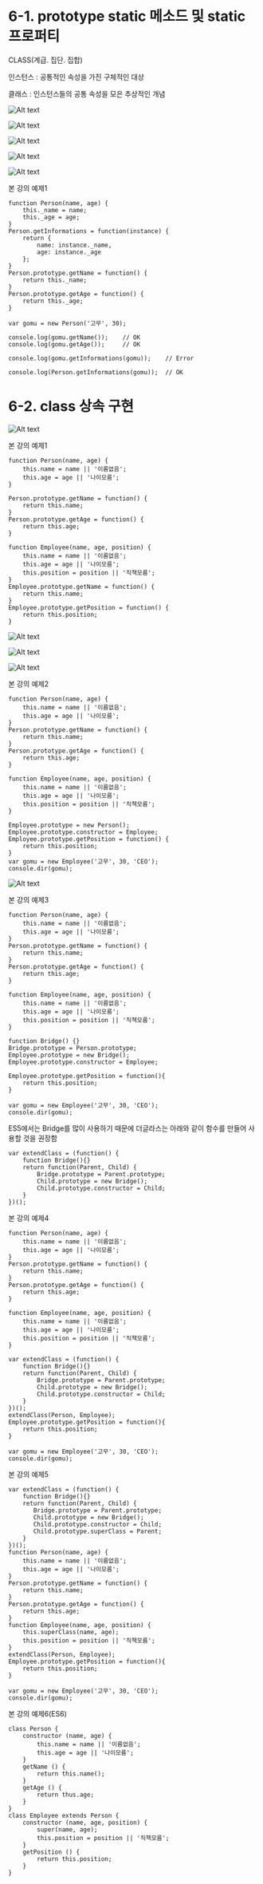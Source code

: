 # 6-1. prototype static 메소드 및 static 프로퍼티

CLASS(계급. 집단. 집합)

인스턴스 : 공통적인 속성을 가진 구체적인 대상

클래스 : 인스턴스들의 공통 속성을 모은 추상적인 개념

![Alt text](class1.png)

![Alt text](class2.png)

![Alt text](class3.png)

![Alt text](class4.png)

![Alt text](class5.png)

본 강의 예제1

    function Person(name, age) {
        this._name = name;
        this._age = age;
    }
    Person.getInformations = function(instance) {
        return {
            name: instance._name,
            age: instance._age
        };
    }
    Person.prototype.getName = function() {
        return this._name;
    }
    Person.prototype.getAge = function() {
        return this._age;
    }
    
    var gomu = new Person('고무', 30);
    
    console.log(gomu.getName());    // OK
    console.log(gomu.getAge());     // OK
    
    console.log(gomu.getInformations(gomu));    // Error
    
    console.log(Person.getInformations(gomu));  // OK
    
# 6-2. class 상속 구현

![Alt text](class6.png)

본 강의 예제1

    function Person(name, age) {
        this.name = name || '이름없음';
        this.age = age || '나이모름';
    }
    
    Person.prototype.getName = function() {
        return this.name;
    }
    Person.prototype.getAge = function() {
        return this.age;
    }
    
    function Employee(name, age, position) {
        this.name = name || '이름없음';
        this.age = age || '나이모름';
        this.position = position || '직책모름';
    }
    Employee.prototype.getName = function() {
        return this.name;
    }
    Employee.prototype.getPosition = function() {
        return this.position;
    }
    
![Alt text](class7.png)

![Alt text](class8.png)

![Alt text](class9.png)

본 강의 예제2

    function Person(name, age) {
        this.name = name || '이름없음';
        this.age = age || '나이모름';
    }
    Person.prototype.getName = function() {
        return this.name;
    }
    Person.prototype.getAge = function() {
        return this.age;
    }
    
    function Employee(name, age, position) {
        this.name = name || '이름없음';
        this.age = age || '나이모름';
        this.position = position || '직책모름';
    }
    
    Employee.prototype = new Person();
    Employee.prototype.constructor = Employee;
    Employee.prototype.getPosition = function() {
        return this.position;
    }
    var gomu = new Employee('고무', 30, 'CEO');
    console.dir(gomu);
    
![Alt text](class10.png)

본 강의 예제3

    function Person(name, age) {
        this.name = name || '이름없음';
        this.age = age || '나이모름';
    }
    Person.prototype.getName = function() {
        return this.name;
    }
    Person.prototype.getAge = function() {
        return this.age;
    }
    
    function Employee(name, age, position) {
        this.name = name || '이름없음';
        this.age = age || '나이모름';
        this.position = position || '직책모름';
    }
    
    function Bridge() {}
    Bridge.prototype = Person.prototype;
    Employee.prototype = new Bridge();
    Employee.prototype.constructor = Employee;
    
    Employee.prototype.getPosition = function(){
        return this.position;
    }
    
    var gomu = new Employee('고무', 30, 'CEO');
    console.dir(gomu);
    
ES5에서는 Bridge를 많이 사용하기 때문에 더글라스는 아래와 같이 함수를 만들어 사용할 것을 권장함

    var extendClass = (function() {
        function Bridge(){}
        return function(Parent, Child) {
            Bridge.prototype = Parent.prototype;
            Child.prototype = new Bridge();
            Child.prototype.constructor = Child;
        }
    })();
    
본 강의 예제4

    function Person(name, age) {
        this.name = name || '이름없음';
        this.age = age || '나이모름';
    }
    Person.prototype.getName = function() {
        return this.name;
    }
    Person.prototype.getAge = function() {
        return this.age;
    }
    
    function Employee(name, age, position) {
        this.name = name || '이름없음';
        this.age = age || '나이모름';
        this.position = position || '직책모름';
    }
    
    var extendClass = (function() {
        function Bridge(){}
        return function(Parent, Child) {
            Bridge.prototype = Parent.prototype;
            Child.prototype = new Bridge();
            Child.prototype.constructor = Child;
        }
    })();
    extendClass(Person, Employee);
    Employee.prototype.getPosition = function(){
        return this.position;
    }
    
    var gomu = new Employee('고무', 30, 'CEO');
    console.dir(gomu);
    
본 강의 예제5

    var extendClass = (function() {
        function Bridge(){}
        return function(Parent, Child) {
           Bridge.prototype = Parent.prototype;
           Child.prototype = new Bridge();
           Child.prototype.constructor = Child;
           Child.prototype.superClass = Parent;
        }
    })();
    function Person(name, age) {
        this.name = name || '이름없음';
        this.age = age || '나이모름';
    }
    Person.prototype.getName = function() {
        return this.name;
    }
    Person.prototype.getAge = function() {
        return this.age;
    }
    function Employee(name, age, position) {
        this.superClass(name, age);
        this.position = position || '직책모름';
    }
    extendClass(Person, Employee);
    Employee.prototype.getPosition = function(){
        return this.position;
    }
    
    var gomu = new Employee('고무', 30, 'CEO');
    console.dir(gomu);
    
본 강의 예제6(ES6)

    class Person {
        constructor (name, age) {
            this.name = name || '이름없음';
            this.age = age || '나이모름';
        }
        getName () {
            return this.name();
        }
        getAge () {
            return thus.age;
        }
    }
    class Employee extends Person {
        constructor (name, age, position) {
            super(name, age);
            this.position = position || '직책모름';
        }
        getPosition () {
            return this.position;
        }
    }